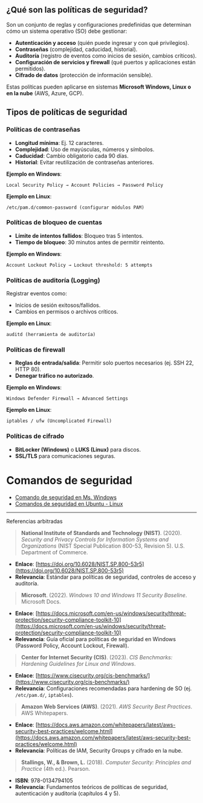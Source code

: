 ## **¿Qué son las políticas de seguridad?**  
Son un conjunto de reglas y configuraciones predefinidas que determinan cómo un sistema operativo (SO) debe gestionar:  
- **Autenticación y acceso** (quién puede ingresar y con qué privilegios).  
- **Contraseñas** (complejidad, caducidad, historial).  
- **Auditoría** (registro de eventos como inicios de sesión, cambios críticos).  
- **Configuración de servicios y firewall** (qué puertos y aplicaciones están permitidos).  
- **Cifrado de datos** (protección de información sensible).  

Estas políticas pueden aplicarse en sistemas **Microsoft Windows, Linux o en la nube** (AWS, Azure, GCP).

## **Tipos de políticas de seguridad**  

### **Políticas de contraseñas**  
- **Longitud mínima**: Ej. 12 caracteres.  
- **Complejidad**: Uso de mayúsculas, números y símbolos.  
- **Caducidad**: Cambio obligatorio cada 90 días.  
- **Historial**: Evitar reutilización de contraseñas anteriores.  

**Ejemplo en Windows**:  
```  
Local Security Policy → Account Policies → Password Policy  
```  
**Ejemplo en Linux**:  
```  
/etc/pam.d/common-password (configurar módulos PAM)  
```  

### **Políticas de bloqueo de cuentas**  
- **Límite de intentos fallidos**: Bloqueo tras 5 intentos.  
- **Tiempo de bloqueo**: 30 minutos antes de permitir reintento.  

**Ejemplo en Windows**:  
```  
Account Lockout Policy → Lockout threshold: 5 attempts  
```  

### **Políticas de auditoría (Logging)**  
Registrar eventos como:  
- Inicios de sesión exitosos/fallidos.  
- Cambios en permisos o archivos críticos.  

**Ejemplo en Linux**:  
```  
auditd (herramienta de auditoría)  
```  

### **Políticas de firewall**  
- **Reglas de entrada/salida**: Permitir solo puertos necesarios (ej. SSH 22, HTTP 80).  
- **Denegar tráfico no autorizado**.  

**Ejemplo en Windows**:  
```  
Windows Defender Firewall → Advanced Settings  
```  
**Ejemplo en Linux**:  
```  
iptables / ufw (Uncomplicated Firewall)  
```  

### **Políticas de cifrado**  
- **BitLocker (Windows)** o **LUKS (Linux)** para discos.  
- **SSL/TLS** para comunicaciones seguras.  

# Comandos de seguridad 

- [Comando de seguridad en Ms. Windows](assets/comandos_seguridad_windows.md)
- [Comandos de seguridad en Ubuntu - Linux](assets/comandos_seguridad_linux.md)

______________

Referencias arbitradas 

> **National Institute of Standards and Technology (NIST)**. (2020). *Security and Privacy Controls for Information Systems and Organizations* (NIST Special Publication 800-53, Revision 5). U.S. Department of Commerce.  
   - **Enlace**: [https://doi.org/10.6028/NIST.SP.800-53r5](https://doi.org/10.6028/NIST.SP.800-53r5)  
   - **Relevancia**: Estándar para políticas de seguridad, controles de acceso y auditoría.  

> **Microsoft**. (2022). *Windows 10 and Windows 11 Security Baseline*. Microsoft Docs.  
   - **Enlace**: [https://docs.microsoft.com/en-us/windows/security/threat-protection/security-compliance-toolkit-10](https://docs.microsoft.com/en-us/windows/security/threat-protection/security-compliance-toolkit-10)  
   - **Relevancia**: Guía oficial para políticas de seguridad en Windows (Password Policy, Account Lockout, Firewall).  

> **Center for Internet Security (CIS)**. (2023). *CIS Benchmarks: Hardening Guidelines for Linux and Windows*.  
   - **Enlace**: [https://www.cisecurity.org/cis-benchmarks/](https://www.cisecurity.org/cis-benchmarks/)  
   - **Relevancia**: Configuraciones recomendadas para hardening de SO (ej. `/etc/pam.d/`, `iptables`).  

> **Amazon Web Services (AWS)**. (2021). *AWS Security Best Practices*. AWS Whitepapers.  
   - **Enlace**: [https://docs.aws.amazon.com/whitepapers/latest/aws-security-best-practices/welcome.html](https://docs.aws.amazon.com/whitepapers/latest/aws-security-best-practices/welcome.html)  
   - **Relevancia**: Políticas de IAM, Security Groups y cifrado en la nube.  

> **Stallings, W., & Brown, L.** (2018). *Computer Security: Principles and Practice* (4th ed.). Pearson.  
   - **ISBN**: 978-0134794105  
   - **Relevancia**: Fundamentos teóricos de políticas de seguridad, autenticación y auditoría (capítulos 4 y 5).  
